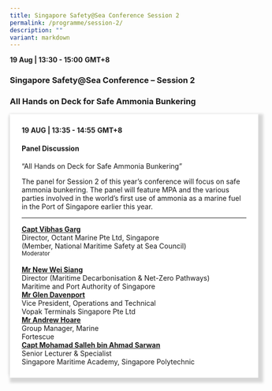 ```yaml
---
title: Singapore Safety@Sea Conference Session 2
permalink: /programme/session-2/
description: ""
variant: markdown
---
```

<div>
  <b>19 Aug | 13:30 - 15:00</b>&nbsp;<b>GMT+8</b>
  <h3>Singapore Safety@Sea Conference – Session 2</h3>
	<h3>All Hands on Deck for Safe Ammonia Bunkering</h3>
</div>

<section>
<div class="bp-container is-fluid">
<div class="row">
<div class="col is-full">
<div class="row">
<div class="col is-12">
<div class="border bg-light h-100 position-relative">
<div class="p-4">
<div class="programme-time"><strong>19 AUG | 13:35 - 14:55</strong>&nbsp;<strong>GMT+8</strong></div>
<h4 class="programme-title">Panel Discussion</h4>
	“All Hands on Deck for Safe Ammonia Bunkering”
	<p></p><p>          The panel for Session 2 of this year’s conference will focus on safe ammonia bunkering.         
The panel will feature MPA and the various parties involved in the world’s first use of ammonia as a marine fuel in the Port of Singapore earlier this year.
</p><hr class="my-3 border-primary">
<div class="speakers px-2">
<div class="row">
<div class="col is-6 prog-speaker">
<div class="row">
	<div class="col is-4"></div>
<div class="col is-8">
<div class="speaker-name text-ellipsis"><strong><a class="speaker-name text-ellipsis" href="/vibhas-garg/" rel="noopener">Capt Vibhas Garg</a></strong></div>
<div class="text-ellipsis speaker-position">Director, Octant Marine Pte Ltd, Singapore</div>
<div class="text-ellipsis speaker-company">(Member, National Maritime Safety at Sea Council)</div>
<div class="speaker-role text-ellipsis text-muted"><small>Moderator</small></div>
</div>
</div>
</div>
<div class="col is-6 prog-speaker">&nbsp;</div>
</div>
<div class="row">
<div class="col is-6 prog-speaker">
<div class="row">
<div class="col is-4"></div>
<div class="col is-8">
<div class="speaker-name text-ellipsis"><strong><a class="speaker-name text-ellipsis" href="/new-wei-siang/" rel="noopener">Mr New Wei Siang</a></strong></div>
<div class="text-ellipsis speaker-position">Director (Maritime Decarbonisation &amp; Net-Zero Pathways)</div>
<div class="text-ellipsis speaker-company">Maritime and Port Authority of Singapore</div>
</div>
</div>
</div>


<div class="col is-6 prog-speaker">

<div class="row">
	<div class="col is-4"></div>
<div class="col is-8">
<div class="speaker-name text-ellipsis"><strong><a class="speaker-name text-ellipsis" href="" rel="noopener">Mr Glen Davenport</a></strong></div>
<div class="text-ellipsis speaker-position">Vice President, Operations and Technical</div>
<div class="text-ellipsis speaker-company">Vopak Terminals Singapore Pte Ltd</div>
</div>
</div>

</div>
</div>
<div class="row">

<div class="col is-6 prog-speaker">

<div class="row">
<div class="col is-4"></div>
<div class="col is-8">
<div class="speaker-name text-ellipsis"><strong><a class="speaker-name text-ellipsis" href="/andrew-hoare/" rel="noopener">Mr Andrew Hoare</a></strong></div>
<div class="text-ellipsis speaker-position">Group Manager, Marine</div>
<div class="text-ellipsis speaker-company">Fortescue</div>
</div>
</div>


</div>

<div class="col is-6 prog-speaker">
<div class="row">
	<div class="col is-4"></div>
<div class="col is-8">
<div class="speaker-name text-ellipsis"><strong><a class="speaker-name text-ellipsis" href="/mohamad-salleh-bin-ahmad-sarwan/" rel="noopener">Capt Mohamad Salleh bin Ahmad Sarwan</a></strong></div>
<div class="text-ellipsis speaker-position">Senior Lecturer &amp; Specialist </div>
<div class="text-ellipsis speaker-company">Singapore Maritime Academy, Singapore Polytechnic</div>
</div>
</div>
</div>

</div>
</div>
</div>


</div>
</div>
</div>
</div>
</div>
</div>


</section>
	
	
	
<style type="text/css"> 

	
	hr.my-3{
margin-top: 0.75rem;	
	}

    .is-left{
      text-align: left;
    }
    .content h4{
      font-weight: 500; 
      color: #337B9A !important;
      margin-top: 1rem;
    }
    .bg-light {
      background-color: #fff !important;
      box-shadow: 5px 5px 5px 5px rgb(215 215 215), -5px 0 6px -4px rgb(215 215 215);
    }
    .p-4 {
      padding: 1.5rem!important;
    }
  .content a {text-decoration:none;}
	.content h3 { margin-top: 1rem;}
</style>